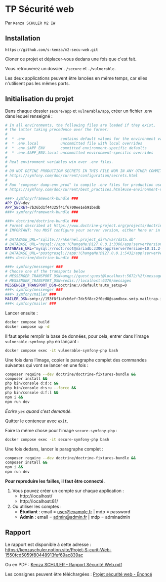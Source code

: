 # TP Sécurité web

Par `Kenza SCHULER M2 IW`

## Installation

`https://github.com/s-kenza/m2-secu-web.git`

Cloner ce projet et déplacer-vous dedans une fois que c'est fait.

Vous retrouverez un dossier `./secure` et `./vulnerable`.

Les deux applications peuvent être lancées en même temps, car elles n'utilisent pas les mêmes ports.

## Initialisation du projet
Dans chaque dossier `secure/app` et `vulnerable/app`, créer un fichier .env dans lequel renseigné :
```bash
# In all environments, the following files are loaded if they exist,
# the latter taking precedence over the former:
#
#  * .env                contains default values for the environment variables needed by the app
#  * .env.local          uncommitted file with local overrides
#  * .env.$APP_ENV       committed environment-specific defaults
#  * .env.$APP_ENV.local uncommitted environment-specific overrides
#
# Real environment variables win over .env files.
#
# DO NOT DEFINE PRODUCTION SECRETS IN THIS FILE NOR IN ANY OTHER COMMITTED FILES.
# https://symfony.com/doc/current/configuration/secrets.html
#
# Run "composer dump-env prod" to compile .env files for production use (requires symfony/flex >=1.2).
# https://symfony.com/doc/current/best_practices.html#use-environment-variables-for-infrastructure-configuration

###> symfony/framework-bundle ###
APP_ENV=dev
APP_SECRET=7b36bd1f44325f41f6700ee1eb91bedb
###< symfony/framework-bundle ###

###> doctrine/doctrine-bundle ###
# Format described at https://www.doctrine-project.org/projects/doctrine-dbal/en/latest/reference/configuration.html#connecting-using-a-url
# IMPORTANT: You MUST configure your server version, either here or in config/packages/doctrine.yaml
#
# DATABASE_URL="sqlite:///%kernel.project_dir%/var/data.db"
# DATABASE_URL="mysql://app:!ChangeMe!@127.0.0.1:3306/app?serverVersion=8.0.32&charset=utf8mb4"
DATABASE_URL="mysql://root:root@mariadb:3306/app?serverVersion=10.11.2-MariaDB&charset=utf8mb4"
# DATABASE_URL="postgresql://app:!ChangeMe!@127.0.0.1:5432/app?serverVersion=15&charset=utf8"
###< doctrine/doctrine-bundle ###

###> symfony/messenger ###
# Choose one of the transports below
# MESSENGER_TRANSPORT_DSN=amqp://guest:guest@localhost:5672/%2f/messages
# MESSENGER_TRANSPORT_DSN=redis://localhost:6379/messages
MESSENGER_TRANSPORT_DSN=doctrine://default?auto_setup=0
###< symfony/messenger ###
###> symfony/mailer ###
MAILER_DSN=smtp://153f8f1afcb6ef:7dc5f8cc2f0ed8@sandbox.smtp.mailtrap.io:2525
###< symfony/mailer ###
```

Lancer ensuite :
```bash
docker compose build
docker compose up -d
```

Il faut après remplir la base de données, pour cela, entrer dans l’image `vulnerable-symfony-php` en lançant :
```bash
docker compose exec -it vulnerable-symfony-php bash
```

Une fois dans l’image, copier le paragraphe complet des commandes suivantes qui vont se lancer en une fois :
```bash
composer require --dev doctrine/doctrine-fixtures-bundle &&
composer install &&
php bin/console d:d:c && 
php bin/console d:s:u --force &&
php bin/console d:f:l &&
npm i && 
npm run dev
```
*Écrire `yes` quand c’est demandé.*

Quitter le conteneur avec `exit`.

Faire la même chose pour l’image `secure-symfony-php` :
```bash
docker compose exec -it secure-symfony-php bash
```

Une fois dedans, lancer le paragraphe complet :
```bash
composer require --dev doctrine/doctrine-fixtures-bundle &&
composer install &&
npm i && 
npm run dev
```

**Pour reproduire les failles, il faut être connecté.**
1. Vous pouvez créer un compte sur chaque application :
    - http://localhost/
    - http://localhost:81/
2. Ou utiliser les comptes :
    - **Étudiant** : email = user@example.fr | mdp = password
    - **Admin** : email = admin@admin.fr | mdp = adminadmin

## Rapport

Le rapport est disponible à cette adresse : https://kenzaschuler.notion.site/Projet-S-curit-Web-1550fcd5059f80448913fef69ac839ac

Ou en PDF : [Kenza SCHULER - Rapport Sécurité Web.pdf](https://github.com/user-attachments/files/18051903/Kenza.SCHULER.-.Rapport.Securite.Web.pdf)


Les consignes peuvent être téléchargées : [Projet sécurité web - Énoncé](./Projet%20sécurité%20web%20-%20Énoncé.pdf)

